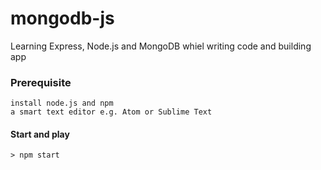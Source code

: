 # mongodb-js
Learning Express, Node.js and MongoDB whiel writing code and building app


### Prerequisite
    install node.js and npm
    a smart text editor e.g. Atom or Sublime Text
    

#### Start and play
    > npm start


